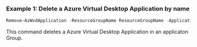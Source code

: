 ### Example 1: Delete a Azure Virtual Desktop Application by name
```powershell
Remove-AzWvdApplication -ResourceGroupName ResourceGroupName -ApplicationGroupName ApplicationGroupName -Name ApplicationName
```

This command deletes a Azure Virtual Desktop Application in an applicaton Group.

